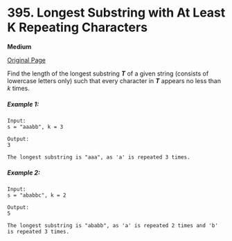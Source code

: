 # 395. Longest Substring with At Least K Repeating Characters

**Medium**

[Original Page](https://leetcode.com/problems/longest-substring-with-at-least-k-repeating-characters/)

Find the length of the longest substring ___T___ of a given string (consists of lowercase letters only) such that every character in ___T___ appears no less than _k_ times.

##### Example 1:
```
Input:
s = "aaabb", k = 3

Output:
3

The longest substring is "aaa", as 'a' is repeated 3 times.
```

##### Example 2: 
```
Input:
s = "ababbc", k = 2

Output:
5

The longest substring is "ababb", as 'a' is repeated 2 times and 'b' is repeated 3 times.
```
